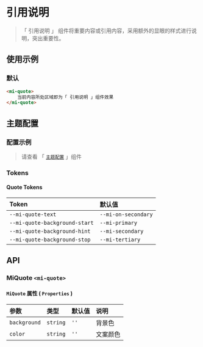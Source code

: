 # 引用说明

> 「 引用说明 」 组件将重要内容或引用内容，采用额外的显眼的样式进行说明，突出重要性。

## 使用示例

### 默认

```html
<mi-quote>
    当前内容所处区域即为「 引用说明 」组件效果
</mi-quote>
```

## 主题配置

### 配置示例

> 请查看 「 [`主题配置`](../theme/README.md) 」组件

### Tokens

#### Quote Tokens

| Token | 默认值
| :---- | :----
| `--mi-quote-text` | `--mi-on-secondary`
| `--mi-quote-background-start` | `--mi-primary`
| `--mi-quote-background-hint` | `--mi-secondary`
| `--mi-quote-background-stop` | `--mi-tertiary`

## API

### MiQuote `<mi-quote>`

#### `MiQuote` 属性 ( `Properties` )

| 参数 | 类型 | 默认值 | 说明
| :---- | :---- | :---- | :----
| `background` | `string` | `''` | 背景色
| `color` | `string` | `''` | 文案颜色
